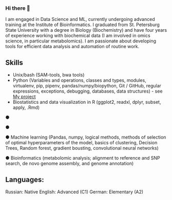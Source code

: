 ### Hi there 👋

I am engaged in Data Science and ML, currently undergoing advanced training at the Institute of Bioinformatics. I graduated from St. Petersburg State University with a degree in Biology (Biochemistry) and have four years of experience working with biochemical data (I am involved in omics science, in particular metabolomics). I am passionate about developing tools for efficient data analysis and automation of routine work.

## Skills
- Unix/bash (SAM-tools, bwa tools)
- Python (Variables and operations, classes and types, modules, virtualenv, pip, pipenv, pandas/numpy/biopython, Git / GitHub, regular expressions, exceptions, debugging, databases, data structures) - see [My project](https://github.com/nerofeeva2001/Python_projects)
- Biostatistics and data visualization in R (ggplot2, readxl, dplyr, subset, apply, .Rmd) 

● 

● 

● Machine learning (Pandas, numpy, logical methods, methods of selection of optimal hyperparameters of the model, basics of clustering, Decision Trees, Random forest, gradient bousting, convolutional neural networks)

● Bioinformatics (metabolomic analysis; alignment to reference and SNP search, de novo genome assembly, and genome annotation)
## Languages:
Russian: Native
English: Advanced (C1)
German: Elementary (A2)


